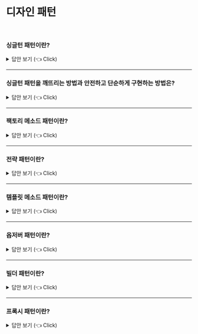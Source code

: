 # 디자인 패턴
<br>



### 싱글턴 패턴이란?

<details>
   <summary> 답안 보기 (👈 Click)</summary>
<br />

+ 오직 하나의 인스턴스만을 제공하는 디자인 패턴을 의미합니다.  
  싱글턴 클래스는 다음과 같이 선언할 수 있습니다. 
  
  
      public class Settings {

        private Settings() {}
    
        public static Settings getInstance(){
    	    return new Settings();
        }
    
      }  
   
 위와 같이 선언하면 문제점은 매번 다른 객체를 생성한다는 점입니다.   
 이 경우 코드를 다음과 같이 수정할 수 있습니다. 
   
      public class Settings{

        private static Settings instance;
    
        private Settings(){}
    
        public static Settings getInstance(){
    	    if(instance == null){
                instance = new Settings();
          }
        
          return instance;
        }
      }

 위와 같이 선언했을 때도 문제가 발생하는데, 멀티스레드 환경에서 안전하지 않다는 점입니다.    
 예를 들어, 두 개의 스레드가 동시에 if(instance == null)에 접근했을 때, 두 개의 객체가 생성될 수 있습니다. <br> 
 이를 해결하기 위한 첫 번째 방법으로는 synchronized 키워드를 통해 메소드를 동기화하는 것입니다. 
 
     public class Settings{

        private static Settings instance;
    
        private Settings(){}
    
        public static synchronized Settings getInstance(){
    	    if(instance == null){
        	    instance = new Settings();
          }
        
            return instance;
        }
    }
   
   
- 위 방법의 단점은 메소드 실행 시 synchronized 처리로 인해, 성능 상 불이익이 발생할 수 있다는 점입니다. 
  이 경우 코드를 다음과 같이 수정할 수 있습니다. 이러한 방식을 이른 초기화(eager initialization)이라고 합니다.
  이 방식은 스레드 안전(thread safe)합니다.  
     
        public class Settings{

        private static final Settings INSTANCE = new Settings();
    
        private Settings(){}
    
        public static Settings getInstance(){     
            return INSTANCE;
        }
        }



</details>

-----------------------

### 싱글턴 패턴을 깨뜨리는 방법과 안전하고 단순하게 구현하는 방법은?

<details>
   <summary> 답안 보기 (👈 Click)</summary>
<br />

+  
</details>


-----------------------

### 팩토리 메소드 패턴이란?

<details>
   <summary> 답안 보기 (👈 Click)</summary>
<br />

+  
</details>


-----------------------


### 전략 패턴이란?

<details>
   <summary> 답안 보기 (👈 Click)</summary>
<br />

+ 전략 패턴은 '클라이언트가 전략을 생성해 전략을 실행할 컨텍스트에 주입하는 패턴' <br>
  을 의미합니다. 
</details>

-----------------------

### 템플릿 메소드 패턴이란?

<details>
   <summary> 답안 보기 (👈 Click)</summary>
<br />
[참고: 토비의 스프링]
+ 상속을 통해 슈퍼클래스의 기능을 확장할 때, 사용하는 가장 대표적인 방법입니다. <br> 
  변하지 않는 기능은 슈퍼클래스에 만들어두고, 자주 변경되며 확장할 기능은 서브클래스에서 만들도록 합니다. <br> 
  슈퍼 클래스에서는 미리 추상 메소드 또는 오버라이드 가능한 메소드를 정의해두고 <br> 
  이를 활용해 코드의 기본 알고리즘을 담고 있는 템플릿 메소드를 만듭니다. <br> 
  슈퍼클래스에서 디폴트 기능을 정의해두거나 비워뒀다가 서브 클래스에서 선택적으로 오버라이드할 수 있도록 만들어둔 메소드를 <br>
  훅(hook) 메소드라고 합니다. <br>
  서브 클래스에서는 추상 메소드를 구현하거나, 훅 메소드를 오버라이드하는 방법을 이용해 기능의 일부를 확장합니다. <br> 
   
</details>


-----------------------

### 옵저버 패턴이란?

<details>
   <summary> 답안 보기 (👈 Click)</summary>
<br />
[참고: 헤드 퍼스트 디자인 패턴] 
   
+ 옵저버 패턴은 한 객체의 상태가 바뀌면 그 객체에 의존하는 다른 객체에게 연락이 가고 <br>
  자동으로 내용이 갱신되는 방식으로 일대다(one-to-many) 의존성을 정의합니다. <br>
  주제와 옵저버로 일대다 관계가 정의되고, 옵저버는 주제에 딸려 있으며, <br> 
  주제의 상태가 바뀌면 옵저버에게 정보가 전달됩니다. <br>
   
  옵저버 패턴은 여러 가지 방법으로 구현할 수 있지만, 보통은 주제 인터페이스와 옵저버 인터페이스가 들어 있는 <br>
  클래스 디자인으로 구현합니다. 
</details>

-----------------------

### 빌더 패턴이란?

<details>
   <summary> 답안 보기 (👈 Click)</summary>
<br />

+  
</details>

-----------------------

### 프록시 패턴이란?

<details>
   <summary> 답안 보기 (👈 Click)</summary>
<br />
[참고: GOF의 디자인패턴] 
+ 다른 객체에 대한 접근을 제어하기 위한 대리자 또는 자리채움자 역할을 하는 객체를 둡니다. <br> 
   
  어떤 객체에 대한 접근을 제어하는 한 가지 이유는 실제로 그 객체를 사용할 수 있을 때까지 <br> 
  객체 생성과 초기화에 들어가는 비용 및 시간을 물지 않겠다는 것입니다. <br> 
  
  그래픽 객체를 문서 안에 넣을 수 있는 문서 편집기의 예를 다시 생각해 봅시다. <br> 
  래스터(raster) 이미지와 같은 그래픽 객체를 생성하려면 비용이 많이 듭니다. <br> 
  그러나 문서를 읽어내는 것은 이런 그래픽 객체가 있든 없든 매우 빠르게 진행되어야 합니다. <br> 
  또한 문서가 읽히는 그 시점에서 모든 내용을 다 읽어올 필요는 없습니다. <br> 
  이미지의 모든 내용이한꺼번에 한 문서에 다 보일 필요는 없기 때문입니다. <br> 
   
  이런 제약 사항들로 생성이나 관리가 어려운 객체라면 꼭 필요할 때만 
  이 객체를 생성하도록 하는 방법이 제기되었습니다. <br> 
  그러나 이미지가 찍힐 자리에 어떤 내용을 채워넣을 수 있을까요? <br> 
  이 이미지가 필요할 때만 생성된다는 사실을 감추면서 어떻게 전체 편집기의 구현을 복잡하게 만들지 않을 수 있을까요? <br> 
  이런 최적화가 렌더링 혹은 서식 설정 코드에 영향을 주어서도 안됩니다. <br> 
   
  이에 대한 해결책은 실제 이미지의 대역을 맡을 이미지 프록시라는 또 다른 객체를 사용하는 것입니다. <br> 
  프록시는 이미지처럼 동작하고, 필요할 때 이미지의 인스턴스를 만들어냅니다. <br> 
  이미지 프록시는 문서 편집기가 실제로 Draw() 연산을 통해서 화면에 그리기 원할 때만 실제 이미지를 생성합니다. <br> 
  프록시는 자신이 받은 메시지를 실제 이미지에 전달하고, 이미지 생성 후 이미지에 대한 참조를 유지해야 합니다. <br> 
   
  이미지가 다른 파일에 저장되어 있다면, 실제 객체에 대한 참조자로 파일 이름을 관리하면 됩니다. <br> 
  또한, 프록시는 자신이 책임져야 할 이미지의 넓이와 높이를 한계 정보로 관리합니다. <br> 
  이는 이미지의 실제적 인스턴스 없이도 문서가 관리해야 하는 이미지의 크기에 대한 요청을 처리할 수 있게 됩니다. <br>
  즉, 문서를 읽을 때 이미지 자리에 일단 이미지 크기만큼 정보가 있다는 정도는 알려줘야 한다는 것입니다.  
  
  
   
  
</details>
